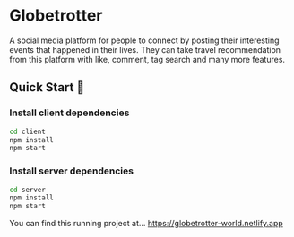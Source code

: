 # Globetrotter
A social media platform for people to connect by posting their interesting events that happened in their lives. They can take travel recommendation from this platform with like, comment, tag search and many more features.

## Quick Start 🚀

### Install client dependencies
```sh
cd client
npm install
npm start
```
### Install server dependencies
```sh
cd server
npm install
npm start
```

You can find this running project at...
https://globetrotter-world.netlify.app

